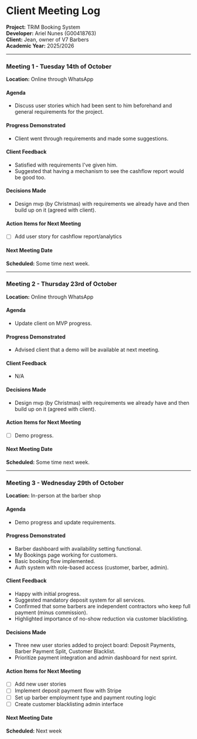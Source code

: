 # Client Meeting Log

**Project:** TRiM Booking System    
**Developer:** Ariel Nunes (G00418763)  
**Client:** Jean, owner of V7 Barbers   
**Academic Year:** 2025/2026

---

### Meeting 1 - Tuesday 14th of October
**Location:** Online through WhatsApp

#### Agenda
- Discuss user stories which had been sent to him beforehand and general requirements for the project.

#### Progress Demonstrated
- Client went through requirements and made some suggestions.

#### Client Feedback
- Satisfied with requirements I've given him.
- Suggested that having a mechanism to see the cashflow report would be good too.

#### Decisions Made
- Design mvp (by Christmas) with requirements we already have and then build up on it (agreed with client).

#### Action Items for Next Meeting
- [ ] Add user story for cashflow report/analytics

#### Next Meeting Date
**Scheduled:** Some time next week.

---

### Meeting 2 - Thursday 23rd of October
**Location:** Online through WhatsApp

#### Agenda
- Update client on MVP progress.

#### Progress Demonstrated
- Advised client that a demo will be available at next meeting.

#### Client Feedback
- N/A

#### Decisions Made
- Design mvp (by Christmas) with requirements we already have and then build up on it (agreed with client).

#### Action Items for Next Meeting
- [ ] Demo progress.

#### Next Meeting Date
**Scheduled:** Some time next week.

---

### Meeting 3 - Wednesday 29th of October
**Location:** In-person at the barber shop

#### Agenda
- Demo progress and update requirements.

#### Progress Demonstrated
- Barber dashboard with availability setting functional.
- My Bookings page working for customers.
- Basic booking flow implemented.
- Auth system with role-based access (customer, barber, admin).

#### Client Feedback
- Happy with initial progress.
- Suggested mandatory deposit system for all services.
- Confirmed that some barbers are independent contractors who keep full payment (minus commission).
- Highlighted importance of no-show reduction via customer blacklisting.

#### Decisions Made
- Three new user stories added to project board: Deposit Payments, Barber Payment Split, Customer Blacklist.
- Prioritize payment integration and admin dashboard for next sprint.

#### Action Items for Next Meeting
- [ ] Add new user stories
- [ ] Implement deposit payment flow with Stripe
- [ ] Set up barber employment type and payment routing logic
- [ ] Create customer blacklisting admin interface

#### Next Meeting Date
**Scheduled:** Next week

